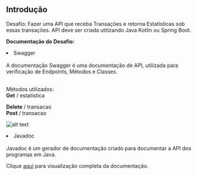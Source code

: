 <h2><b> Introdução </b></h2>

Desafio: Fazer uma API que receba Transações e retorna Estatísticas sob essas transações. API deve ser criada utilizando Java Kotlin ou Spring Boot. 

<b>Documentação do Desafio:</b>

<li>Swagger</li><br>A documentação Swagger é uma documentação de API, utilizada para verificação de Endpoints, Métodos e Classes.

  <br>Métodos utilizados:  
  <b>Get</b> / estatistica

  <b>Delete</b> / transacao<br>
  <b>Post</b> / transacao
 
![alt text](https://i.imgur.com/vd5KrwQ.png)
  
 
<li>Javadoc</li><br>Javadoc é um gerador de documentação criado para documentar a API dos programas em Java.

Clique [aqui](https://weslleyrocha.github.io/Itau-Unibanco-Desafio-de-Programacao/index.html) para visualização completa da documentação. 
  

